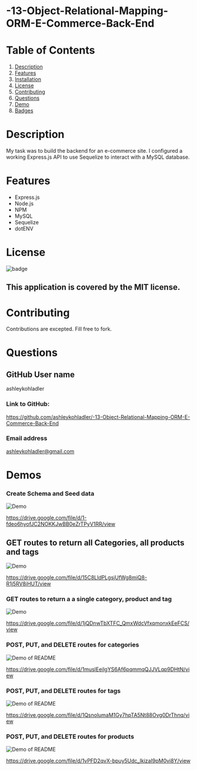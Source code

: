 # -13-Object-Relational-Mapping-ORM-E-Commerce-Back-End

# Table of Contents

1. [Description](#Description)
2. [Features](#Features)
3. [Installation](#installation)
3. [License](#License)
4. [Contributing](#Contributing)
5. [Questions](#Questions)
6. [Demo](#Demo)
7. [Badges](#Badges)

# Description 

My task was to build the backend for an e-commerce site. I configured a working Express.js API to use Sequelize to interact with a MySQL database.

# Features
- Express.js
- Node.js
- NPM
- MySQL
- Sequelize
- dotENV



# License
![badge](https://img.shields.io/badge/license-MIT-brightgreen)
## This application is covered by the MIT license. 

# Contributing
Contributions are excepted. Fill free to fork. 

# Questions
## GitHub User name 
ashleykohladler

### Link to GitHub:
https://github.com/ashleykohladler/-13-Object-Relational-Mapping-ORM-E-Commerce-Back-End

### Email address 
ashleykohladler@gmail.com


# Demos

### Create Schema and Seed data
![Demo](./images/demo.gif)

https://drive.google.com/file/d/1-fdeo6hyofJC2NOKKJwBB0eZrTPyV1RR/view

## GET routes to return all Categories, all products and tags
![Demo](./images/demo2.gif)

https://drive.google.com/file/d/15C8LldPLgsjUfWg8miQ8-R1j5RV8iHUT/view

### GET routes to return a a single category, product and tag
![Demo](./images/demo3.gif)

https://drive.google.com/file/d/1jQDnwTbXTFC_QmxWdcVfxqmonxkEeFCS/view

### POST, PUT, and DELETE routes for categories 
![Demo of README](images/demo4.gif)

https://drive.google.com/file/d/1muslEeilgYS6Af6pqmmqQJJVLqp9DHtN/view

### POST, PUT, and DELETE routes for tags
![Demo of README](./images/demo5.gif)

https://drive.google.com/file/d/1QsnolumaM1Gy7hpTA5Nt88Ovg0DrThnq/view

### POST, PUT, and DELETE routes for products
![Demo of README](./images/demo6.gif)

https://drive.google.com/file/d/1vPFD2qvX-bpuy5Udc_lkizaI9pM0vi8Y/view

